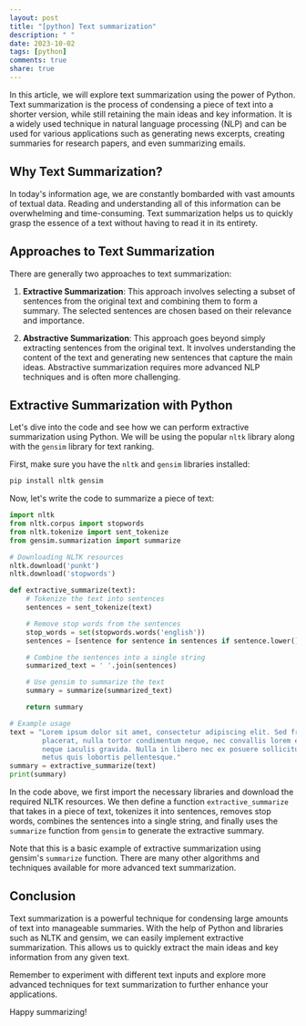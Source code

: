 ```yaml
---
layout: post
title: "[python] Text summarization"
description: " "
date: 2023-10-02
tags: [python]
comments: true
share: true
---
```


In this article, we will explore text summarization using the power of Python. Text summarization is the process of condensing a piece of text into a shorter version, while still retaining the main ideas and key information. It is a widely used technique in natural language processing (NLP) and can be used for various applications such as generating news excerpts, creating summaries for research papers, and even summarizing emails.

## Why Text Summarization?

In today's information age, we are constantly bombarded with vast amounts of textual data. Reading and understanding all of this information can be overwhelming and time-consuming. Text summarization helps us to quickly grasp the essence of a text without having to read it in its entirety.

## Approaches to Text Summarization

There are generally two approaches to text summarization:

1. **Extractive Summarization**: This approach involves selecting a subset of sentences from the original text and combining them to form a summary. The selected sentences are chosen based on their relevance and importance.

2. **Abstractive Summarization**: This approach goes beyond simply extracting sentences from the original text. It involves understanding the content of the text and generating new sentences that capture the main ideas. Abstractive summarization requires more advanced NLP techniques and is often more challenging.

## Extractive Summarization with Python

Let's dive into the code and see how we can perform extractive summarization using Python. We will be using the popular `nltk` library along with the `gensim` library for text ranking.

First, make sure you have the `nltk` and `gensim` libraries installed:

```python
pip install nltk gensim
```

Now, let's write the code to summarize a piece of text:

```python
import nltk
from nltk.corpus import stopwords
from nltk.tokenize import sent_tokenize
from gensim.summarization import summarize

# Downloading NLTK resources
nltk.download('punkt')
nltk.download('stopwords')

def extractive_summarize(text):
    # Tokenize the text into sentences
    sentences = sent_tokenize(text)

    # Remove stop words from the sentences
    stop_words = set(stopwords.words('english'))
    sentences = [sentence for sentence in sentences if sentence.lower() not in stop_words]

    # Combine the sentences into a single string
    summarized_text = ' '.join(sentences)

    # Use gensim to summarize the text
    summary = summarize(summarized_text)

    return summary

# Example usage
text = "Lorem ipsum dolor sit amet, consectetur adipiscing elit. Sed fringilla, tortor ultricies consequat \
        placerat, nulla tortor condimentum neque, nec convallis lorem ex vitae turpis. Sed at massa vitae \
        neque iaculis gravida. Nulla in libero nec ex posuere sollicitudin eu vitae mi. Aenean vestibulum \
        metus quis lobortis pellentesque."
summary = extractive_summarize(text)
print(summary)
```

In the code above, we first import the necessary libraries and download the required NLTK resources. We then define a function `extractive_summarize` that takes in a piece of text, tokenizes it into sentences, removes stop words, combines the sentences into a single string, and finally uses the `summarize` function from `gensim` to generate the extractive summary.

Note that this is a basic example of extractive summarization using gensim's `summarize` function. There are many other algorithms and techniques available for more advanced text summarization.

## Conclusion

Text summarization is a powerful technique for condensing large amounts of text into manageable summaries. With the help of Python and libraries such as NLTK and gensim, we can easily implement extractive summarization. This allows us to quickly extract the main ideas and key information from any given text.

Remember to experiment with different text inputs and explore more advanced techniques for text summarization to further enhance your applications.

Happy summarizing!